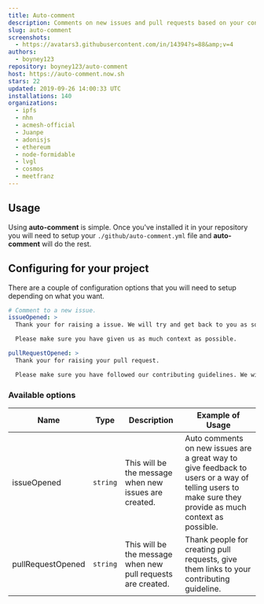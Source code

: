 ```yaml
---
title: Auto-comment
description: Comments on new issues and pull requests based on your configuration.
slug: auto-comment
screenshots:
  - https://avatars3.githubusercontent.com/in/14394?s=88&amp;v=4
authors:
  - boyney123
repository: boyney123/auto-comment
host: https://auto-comment.now.sh
stars: 22
updated: 2019-09-26 14:00:33 UTC
installations: 140
organizations:
  - ipfs
  - nhn
  - acmesh-official
  - Juanpe
  - adonisjs
  - ethereum
  - node-formidable
  - lvgl
  - cosmos
  - meetfranz
---
```



## Usage

Using **auto-comment** is simple. Once you've installed it in your repository you will need to setup your `./github/auto-comment.yml` file and **auto-comment** will do the rest.

## Configuring for your project

There are a couple of configuration options that you will need to setup depending on what you want.

```yml
# Comment to a new issue.
issueOpened: >
  Thank your for raising a issue. We will try and get back to you as soon as possible.

  Please make sure you have given us as much context as possible.

pullRequestOpened: >
  Thank your for raising your pull request.

  Please make sure you have followed our contributing guidelines. We will review it as soon as possible
```

### Available options

| Name              | Type     | Description                                                  | Example of Usage                                                                                                                                       |
| ----------------- | -------- | ------------------------------------------------------------ | ------------------------------------------------------------------------------------------------------------------------------------------------------ |
| issueOpened       | `string` | This will be the message when new issues are created.        | Auto comments on new issues are a great way to give feedback to users or a way of telling users to make sure they provide as much context as possible. |
| pullRequestOpened | `string` | This will be the message when new pull requests are created. | Thank people for creating pull requests, give them links to your contributing guideline.                                                               |
